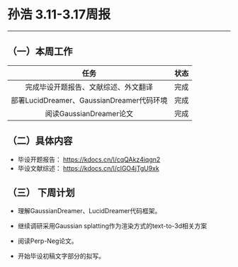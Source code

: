 # 孙浩 3.11-3.17周报

---

## （一）本周工作

|                   任务                    | 状态 |
| :---------------------------------------: | :--: |
|   完成毕设开题报告、文献综述、外文翻译    | 完成 |
| 部署LucidDreamer、GaussianDreamer代码环境 | 完成 |
|          阅读GaussianDreamer论文          | 完成 |


## （二）具体内容

- 毕设开题报告：
  https://kdocs.cn/l/cqQAkz4iqgn2
- 毕设文献综述：
  https://kdocs.cn/l/clGO4jTgU9xk


## （三） 下周计划

* 理解GaussianDreamer、LucidDreamer代码框架。
* 继续调研采用Gaussian splatting作为渲染方式的text-to-3d相关方案

* 阅读Perp-Neg论文。
* 开始毕设初稿文字部分的拟写。
